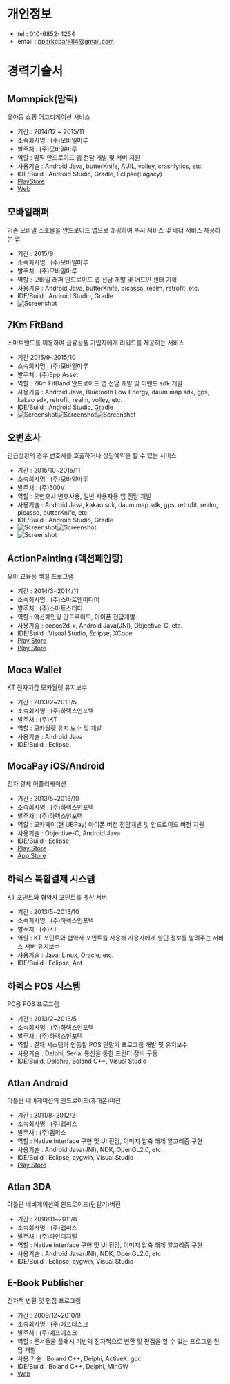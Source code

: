 # 개인정보
- tel : 010-6852-4254
- email : pparkppark84@gmail.com

# 경력기술서

## Momnpick(맘픽)
유아동 쇼핑 어그리게이션 서비스
- 기간 : 2014/12 ~ 2015/11
- 소속회사명 : (주)모바일마루
- 발주처 : (주)모바일마루
- 역할 : 맘픽 안드로이드 앱 전담 개발 및 서버 지원
- 사용기술 : Android Java, butterKnife, AUIL, volley, crashlytics, etc.
- IDE/Build : Android Studio, Gradle, Eclipse(Lagacy)
- [PlayStore](https://play.google.com/store/apps/details?id=com.momnpick)
- [Web](http://www.momnpick.com)

## 모바일래퍼
기존 모바일 소호몰을 안드로이드 앱으로 래핑하여 푸시 서비스 및 배너 서비스 제공하는 앱
- 기간 : 2015/9
- 소속회사명 : (주)모바일마루
- 발주처 : (주)모바일마루
- 역할 : 모바일 래퍼 안드로이드 앱 전담 개발 및 어드민 센터 기획
- 사용기술 : Android Java, butterKnife, picasso, realm, retrofit, etc.
- IDE/Build : Android Studio, Gradle
- ![Screenshot](images/mobilewrapper.png)

## 7Km FitBand
스마트밴드를 이용하여 금융상품 가입자에게 리워드를 제공하는 서비스
- 기간 2015/9~2015/10
- 소속회사명 : (주)모바일마루
- 발주처 : (주)Epp Asset
- 역할 : 7Km FitBand 안드로이드 앱 전담 개발 및 미밴드 sdk 개발
- 사용기술 : Android Java, Bluetooth Low Energy, daum map sdk, gps, kakao sdk, retrofit, realm, volley, etc.
- IDE/Build : Android Studio, Gradle
- ![Screenshot](images/fitband_01.png)![Screenshot](images/fitband_02.png)![Screenshot](images/fitband_03.png)

## 오변호사
긴급상황의 경우 변호사를 호출하거나 상담예약을 할 수 있는 서비스
- 기간 : 2015/10~2015/11
- 소속회사명 : (주)모바일마루
- 발주처 : (주)500V
- 역할 : 오변호사 변호사용, 일반 사용자용 앱 전담 개발
- 사용기술 : Android Java, kakao sdk, daum map sdk, gps, retrofit, realm, picasso, butterKnife, etc.
- IDE/Build : Android Studio, Gradle
- ![Screenshot](images/lawservice_user01.png)![Screenshot](images/lawservice_user02.png)
- ![Screenshot](images/lawservice_lawyer01.png)

## ActionPainting (액션페인팅)
유아 교육용 색칠 프로그램
- 기간 : 2014/3~2014/11
- 소속회사명 : (주)스마트앤미디어
- 발주처 : (주)스마트스터디
- 역할 : 액션페인팅 안드로이드, 아이폰 전담개발
- 사용기술 : cocos2d-x, Android Java(JNI), Objective-C, etc.
- IDE/Build : Visual Studio, Eclipse, XCode
- [Play Store](https://play.google.com/store/apps/details?id=com.smartnmedia.ActionPainting)
- [Play Store](https://play.google.com/store/apps/details?id=com.smartnmedia.ActionPainting.BoBo)

## Moca Wallet
KT 전자지갑 모카월렛 유지보수
- 기간 : 2013/2~2013/5
- 소속회사명 : (주)하렉스인포텍
- 발주처 : (주)KT
- 역할 : 모카월렛 유지 보수 및 개발
- 사용기술 : Android Java
- IDE/Build : Eclipse

## MocaPay iOS/Android
전자 결제 어플리케이션
- 기간 : 2013/5~2013/10
- 소속회사명 : (주)하렉스인포텍
- 발주처 : (주)하렉스인포텍
- 역할 : 모카페이(현 UBPay) 아이폰 버전 전담개발 및 안드로이드 버전 지원
- 사용기술 : Objective-C, Android Java
- IDE/Build : Eclipse
- [Play Store](https://play.google.com/store/apps/details?id=com.harex.android.ubpay)
- [App Store](https://itunes.apple.com/kr/app/id424564679)

## 하렉스 복합결제 시스템
KT 포인트와 협약사 포인트를 계산 서버
- 기간 : 2013/5~2013/10
- 소속회사명 : (주)하렉스인포텍
- 발주처 : (주)KT
- 역할 : KT 포인트와 협약사 포인트를 사용해 사용자에게 할인 정보를 알려주는 서비스 서버 유지보수
- 사용기술 : Java, Linux, Oracle, etc.
- IDE/Build : Eclipse, Ant

## 하렉스 POS 시스템
PC용 POS 프로그램
- 기간 : 2013/2~2013/5
- 소속회사명 : (주)하렉스인포텍
- 발주처 : (주)하렉스인포텍
- 역할 : 결제 시스템과 연동할 POS 단말기 프로그램 개발 및 유지보수
- 사용기술 : Delphi, Serial 통신을 통한 프린터 장비 구동
- IDE/Build, Delphi6, Boland C++, Visual Studio

## Atlan Android
아틀란 네비게이션의 안드로이드(휴대폰)버전  
- 기간 : 2011/8~2012/2
- 소속회사명 : (주)맵퍼스
- 발주처 : (주)맵퍼스
- 역할 : Native Interface 구현 및 UI 전담, 이미지 압축 해제 알고리즘 구현
- 사용기술 : Android Java(JNI), NDK, OpenGL2.0, etc.
- IDE/Build : Eclipse, cygwin, Visual Studio
- [Play Store](https://play.google.com/store/apps/details?id=kr.mappers.AtlanSmart)

## Atlan 3DA
아틀란 네비게이션의 안드로이드(단말기)버전 
- 기간 : 2010/11~2011/8
- 소속회사명 : (주)맵퍼스
- 발주처 : (주)파인디지털
- 역할 : Native Interface 구현 및 UI 전담, 이미지 압축 해제 알고리즘 구현
- 사용기술 : Android Java(JNI), NDK, OpenGL2.0, etc.
- IDE/Build : Eclipse, cygwin, Visual Studio

## E-Book Publisher
전자책 변환 및 편집 프로그램
- 기간 : 2009/12~2010/9
- 소속회사명 : (주)에프데스크
- 발주처 : (주)에프데스크
- 역할 : 문서들을 플래시 기반의 전자책으로 변환 및 편집을 할 수 있는 프로그램 전담 개발 
- 사용 기술 : Boland C++, Delphi, ActiveX, gcc
- IDE/Build : Boland C++, Delphi, MinGW
- [Web](http://www.fdesk.net) 